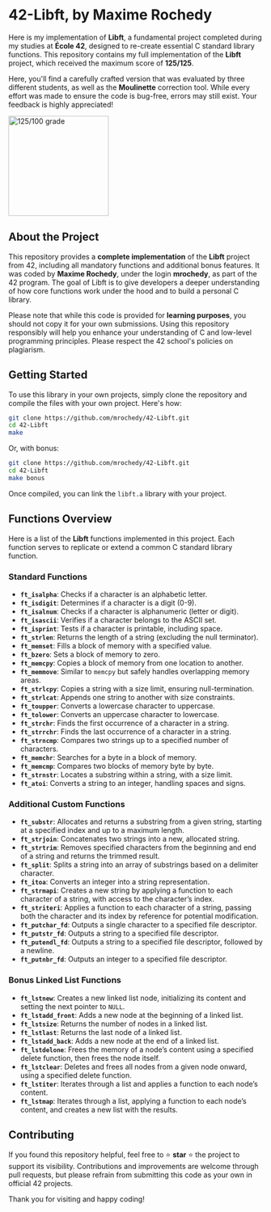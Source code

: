 # 42-Libft, by Maxime Rochedy

Here is my implementation of **Libft**, a fundamental project completed during my studies at **École 42**, designed to re-create essential C standard library functions. This repository contains my full implementation of the **Libft** project, which received the maximum score of **125/125**.

Here, you'll find a carefully crafted version that was evaluated by three different students, as well as the **Moulinette** correction tool. While every effort was made to ensure the code is bug-free, errors may still exist. Your feedback is highly appreciated!

<img width="198" alt="125/100 grade" src="https://github.com/user-attachments/assets/708486c1-c045-40d6-ab0c-e5dc3650a50d">

## About the Project

This repository provides a **complete implementation** of the **Libft** project from 42, including all mandatory functions and additional bonus features. It was coded by **Maxime Rochedy**, under the login **mrochedy**, as part of the 42 program. The goal of Libft is to give developers a deeper understanding of how core functions work under the hood and to build a personal C library.

Please note that while this code is provided for **learning purposes**, you should not copy it for your own submissions. Using this repository responsibly will help you enhance your understanding of C and low-level programming principles. Please respect the 42 school's policies on plagiarism.

## Getting Started

To use this library in your own projects, simply clone the repository and compile the files with your own project. Here's how:

```bash
git clone https://github.com/mrochedy/42-Libft.git
cd 42-Libft
make
```

Or, with bonus:

```bash
git clone https://github.com/mrochedy/42-Libft.git
cd 42-Libft
make bonus
```

Once compiled, you can link the `libft.a` library with your project.

## Functions Overview

Here is a list of the **Libft** functions implemented in this project. Each function serves to replicate or extend a common C standard library function.

### Standard Functions

- **`ft_isalpha`**: Checks if a character is an alphabetic letter.
- **`ft_isdigit`**: Determines if a character is a digit (0-9).
- **`ft_isalnum`**: Checks if a character is alphanumeric (letter or digit).
- **`ft_isascii`**: Verifies if a character belongs to the ASCII set.
- **`ft_isprint`**: Tests if a character is printable, including space.
- **`ft_strlen`**: Returns the length of a string (excluding the null terminator).
- **`ft_memset`**: Fills a block of memory with a specified value.
- **`ft_bzero`**: Sets a block of memory to zero.
- **`ft_memcpy`**: Copies a block of memory from one location to another.
- **`ft_memmove`**: Similar to `memcpy` but safely handles overlapping memory areas.
- **`ft_strlcpy`**: Copies a string with a size limit, ensuring null-termination.
- **`ft_strlcat`**: Appends one string to another with size constraints.
- **`ft_toupper`**: Converts a lowercase character to uppercase.
- **`ft_tolower`**: Converts an uppercase character to lowercase.
- **`ft_strchr`**: Finds the first occurrence of a character in a string.
- **`ft_strrchr`**: Finds the last occurrence of a character in a string.
- **`ft_strncmp`**: Compares two strings up to a specified number of characters.
- **`ft_memchr`**: Searches for a byte in a block of memory.
- **`ft_memcmp`**: Compares two blocks of memory byte by byte.
- **`ft_strnstr`**: Locates a substring within a string, with a size limit.
- **`ft_atoi`**: Converts a string to an integer, handling spaces and signs.

### Additional Custom Functions

- **`ft_substr`**: Allocates and returns a substring from a given string, starting at a specified index and up to a maximum length.
- **`ft_strjoin`**: Concatenates two strings into a new, allocated string.
- **`ft_strtrim`**: Removes specified characters from the beginning and end of a string and returns the trimmed result.
- **`ft_split`**: Splits a string into an array of substrings based on a delimiter character.
- **`ft_itoa`**: Converts an integer into a string representation.
- **`ft_strmapi`**: Creates a new string by applying a function to each character of a string, with access to the character’s index.
- **`ft_striteri`**: Applies a function to each character of a string, passing both the character and its index by reference for potential modification.
- **`ft_putchar_fd`**: Outputs a single character to a specified file descriptor.
- **`ft_putstr_fd`**: Outputs a string to a specified file descriptor.
- **`ft_putendl_fd`**: Outputs a string to a specified file descriptor, followed by a newline.
- **`ft_putnbr_fd`**: Outputs an integer to a specified file descriptor.

### Bonus Linked List Functions

- **`ft_lstnew`**: Creates a new linked list node, initializing its content and setting the next pointer to `NULL`.
- **`ft_lstadd_front`**: Adds a new node at the beginning of a linked list.
- **`ft_lstsize`**: Returns the number of nodes in a linked list.
- **`ft_lstlast`**: Returns the last node of a linked list.
- **`ft_lstadd_back`**: Adds a new node at the end of a linked list.
- **`ft_lstdelone`**: Frees the memory of a node’s content using a specified delete function, then frees the node itself.
- **`ft_lstclear`**: Deletes and frees all nodes from a given node onward, using a specified delete function.
- **`ft_lstiter`**: Iterates through a list and applies a function to each node’s content.
- **`ft_lstmap`**: Iterates through a list, applying a function to each node’s content, and creates a new list with the results.

## Contributing

If you found this repository helpful, feel free to ⭐️ **star** ⭐️ the project to support its visibility. Contributions and improvements are welcome through pull requests, but please refrain from submitting this code as your own in official 42 projects.

Thank you for visiting and happy coding!
